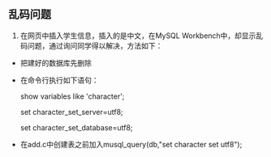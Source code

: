 ## 乱码问题
1. 在网页中插入学生信息，插入的是中文，在MySQL Workbench中，却显示乱码问题，通过询问同学得以解决，方法如下：
* 把建好的数据库先删除
* 在命令行执行如下语句：
  
  show variables like 'character';
    
  set character_set_server=utf8;
      
  set character_set_database=utf8;
* 在add.c中创建表之前加入musql_query(db,"set character set utf8");
   
